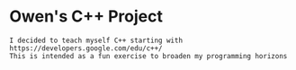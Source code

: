 # Owen's C++ Project
	I decided to teach myself C++ starting with https://developers.google.com/edu/c++/
	This is intended as a fun exercise to broaden my programming horizons
	